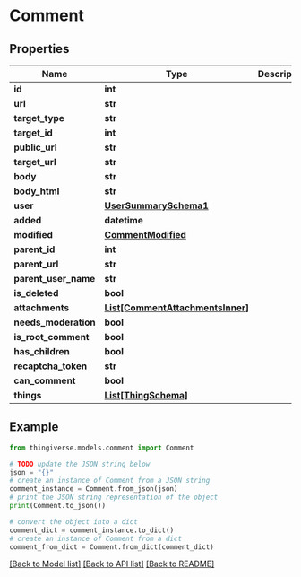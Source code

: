 # Comment


## Properties

Name | Type | Description | Notes
------------ | ------------- | ------------- | -------------
**id** | **int** |  | 
**url** | **str** |  | [optional] 
**target_type** | **str** |  | [optional] 
**target_id** | **int** |  | [optional] 
**public_url** | **str** |  | [optional] 
**target_url** | **str** |  | [optional] 
**body** | **str** |  | [optional] 
**body_html** | **str** |  | [optional] 
**user** | [**UserSummarySchema1**](UserSummarySchema1.md) |  | [optional] 
**added** | **datetime** |  | [optional] 
**modified** | [**CommentModified**](CommentModified.md) |  | [optional] 
**parent_id** | **int** |  | [optional] 
**parent_url** | **str** |  | [optional] 
**parent_user_name** | **str** |  | [optional] 
**is_deleted** | **bool** |  | [optional] 
**attachments** | [**List[CommentAttachmentsInner]**](CommentAttachmentsInner.md) |  | [optional] 
**needs_moderation** | **bool** |  | [optional] 
**is_root_comment** | **bool** |  | [optional] 
**has_children** | **bool** |  | [optional] 
**recaptcha_token** | **str** |  | [optional] 
**can_comment** | **bool** |  | [optional] 
**things** | [**List[ThingSchema]**](ThingSchema.md) |  | [optional] 

## Example

```python
from thingiverse.models.comment import Comment

# TODO update the JSON string below
json = "{}"
# create an instance of Comment from a JSON string
comment_instance = Comment.from_json(json)
# print the JSON string representation of the object
print(Comment.to_json())

# convert the object into a dict
comment_dict = comment_instance.to_dict()
# create an instance of Comment from a dict
comment_from_dict = Comment.from_dict(comment_dict)
```
[[Back to Model list]](../README.md#documentation-for-models) [[Back to API list]](../README.md#documentation-for-api-endpoints) [[Back to README]](../README.md)


